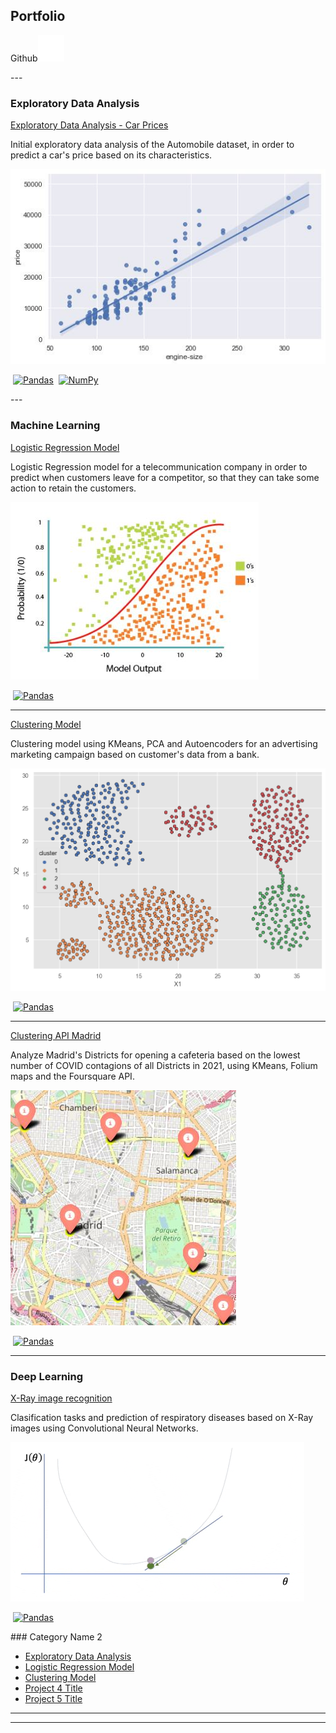 ## Portfolio
<p>Github<img src="/images/github-mark-white.png" style="width:42px;height:42px;"></p>
---

### Exploratory Data Analysis

[Exploratory Data Analysis - Car Prices](https://github.com/jjsilvera/data-science-portfolio/blob/main/Exploratory%20Data%20Analysis%20of%20Car%20Prices.ipynb)

<p>Initial exploratory data analysis of the Automobile dataset, in order to predict a car's price based on its characteristics.</p>
<img src="images/cars.jpeg?raw=true"/>
<p><a href="#"><img src="https://img.shields.io/badge/Python-white?logo=Python" alt="" /></a> <a href="#"><img src="https://img.shields.io/badge/Pandas-white?logo=pandas&logoColor=%23150458" alt="Pandas"></a> <a href="#"><img src="https://img.shields.io/badge/SciPy-white?logo=scipy&logoColor=8CAAE6" alt=""></a> <a href="#"><img src="https://img.shields.io/badge/NumPy-white?logo=numpy&logoColor=%23013243" alt="NumPy"></a></p>
---

### Machine Learning
[Logistic Regression Model](https://github.com/jjsilvera/data-science-portfolio/blob/main/Logistic%20Regression%20model.ipynb)

<p>Logistic Regression model for a telecommunication company in order to predict when customers leave for a competitor, so that they can take some action to retain the customers.</p>
<img src="images/Sigmoid.JPG?raw=true"/>
<p><a href="#"><img src="https://img.shields.io/badge/Python-white?logo=Python" alt="" /></a> <a href="#"><img src="https://img.shields.io/badge/Pandas-white?logo=pandas&logoColor=%23150458" alt="Pandas"></a> <a href="#"><img src="https://img.shields.io/badge/Jupyter-white?logo=Jupyter" alt="" /></a> <a href="#"><img src="https://img.shields.io/badge/sklearn-white?logo=scikit-learn" alt="" /></a></p>

---
[Clustering Model](https://github.com/jjsilvera/data-science-portfolio/blob/main/Cluster_analysis.ipynb)

<p>Clustering model using KMeans, PCA and Autoencoders for an advertising marketing campaign based on customer's data from a bank.</p>
<img src="images/cluster_4.png?raw=true"/>
<p><a href="#"><img src="https://img.shields.io/badge/Python-white?logo=Python" alt="" /></a> <a href="#"><img src="https://img.shields.io/badge/Pandas-white?logo=pandas&logoColor=%23150458" alt="Pandas"></a> <a href="#"><img src="https://img.shields.io/badge/Jupyter-white?logo=Jupyter" alt="" /></a> <a href="#"><img src="https://img.shields.io/badge/sklearn-white?logo=scikit-learn" alt="" /></a></p>

---
[Clustering API Madrid](https://nbviewer.org/github/jjsilvera/data-science-portfolio/blob/main/Project_Madrid_cafeteria_cluster.ipynb)

<p>Analyze Madrid's Districts for opening a cafeteria based on the lowest number of COVID contagions of all Districts in 2021, using KMeans, Folium maps and the Foursquare API.</p>
<img src="images/Cluster_Madrid.JPG?raw=truee"/>
<p><a href="#"><img src="https://img.shields.io/badge/Python-white?logo=Python" alt="" /></a> <a href="#"><img src="https://img.shields.io/badge/Pandas-white?logo=pandas&logoColor=%23150458" alt="Pandas"></a> <a href="#"><img src="https://img.shields.io/badge/Jupyter-white?logo=Jupyter" alt="" /></a> <a href="#"><img src="https://img.shields.io/badge/sklearn-white?logo=scikit-learn" alt="" /></a> <a href="#"><img src="https://img.shields.io/badge/Folium Maps-white?logo=Folium&logoColor=White" alt=""></a> <a href="#"><img src="https://img.shields.io/badge/Foursquare-white?logo=foursquare&logoColor=%233333FF" alt=""></a></p>

---
### Deep Learning
[X-Ray image recognition](https://github.com/jjsilvera/data-science-portfolio/blob/main/X-Ray%20image%20recognition.ipynb)

<p>Clasification tasks and prediction of respiratory diseases based on X-Ray images using Convolutional Neural Networks.</p>
<img src="images/Deep1.PNG?raw=truee"/>
<p><a href="#"><img src="https://img.shields.io/badge/Python-white?logo=Python" alt="" /></a> <a href="#"><img src="https://img.shields.io/badge/Pandas-white?logo=pandas&logoColor=%23150458" alt="Pandas"></a> <a href="#"><img src="https://img.shields.io/badge/Jupyter-white?logo=Jupyter" alt="" /></a> <a href="#"><img src="https://img.shields.io/badge/Keras-white?logo=keras&logoColor=D00000" alt=""></a> <a href="#"><img src="https://img.shields.io/badge/TensorFlow-white?logo=tensorflow&logoColor=%23FF6F00" alt=""></a></p>
### Category Name 2

- [Exploratory Data Analysis](https://github.com/jjsilvera/data-science-portfolio/blob/main/Exploratory%20Data%20Analysis%20of%20Car%20Prices.ipynb)
- [Logistic Regression Model](https://github.com/jjsilvera/data-science-portfolio/blob/main/Logistic%20Regression%20model.ipynb)
- [Clustering Model](https://github.com/jjsilvera/data-science-portfolio/blob/main/Cluster_analysis.ipynb)
- [Project 4 Title](http://example.com/)
- [Project 5 Title](http://example.com/)

---




---

